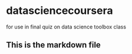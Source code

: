 # datasciencecoursera
for use in final quiz on data science toolbox class 
## This is the markdown file
